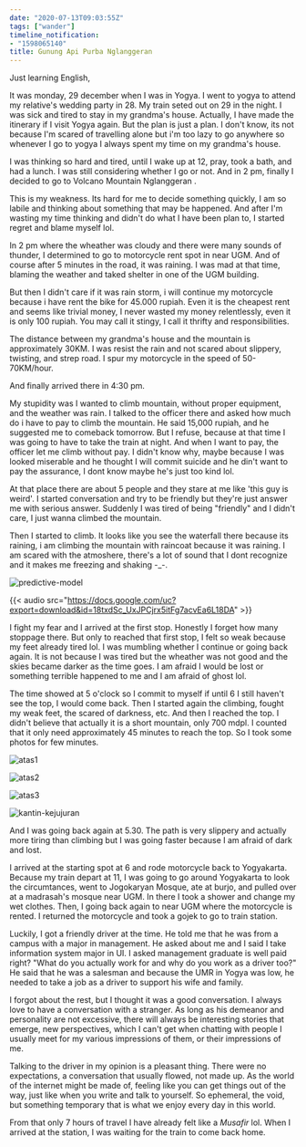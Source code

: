 ```yaml
---
date: "2020-07-13T09:03:55Z"
tags: ["wander"]
timeline_notification:
- "1598065140"
title: Gunung Api Purba Nglanggeran
---
```

Just learning English,

It was monday, 29 december when I was in Yogya. I went to yogya to attend my relative's wedding party in 28. My train seted out on 29 in the night. I was sick and tired to stay in my grandma's house. Actually, I have made the itinerary if I visit Yogya again. But the plan is just a plan. I don't know, its not because I'm scared of travelling alone but i'm too lazy to go anywhere so whenever I go to yogya I always spent my time on my grandma's house.

I was thinking so hard and tired, until I wake up at 12, pray, took a bath, and had a lunch. I was still considering whether I go or not. And in 2 pm, finally I decided to go to Volcano Mountain Nglanggeran .

This is my weakness. Its hard for me to decide something quickly, I am so labile and thinking about something that may be happened. And after I'm wasting my time thinking and didn't do what I have been plan to, I started regret and blame myself lol.

In 2 pm where the wheather was cloudy and there were many sounds of thunder, I determined to go to motorcycle rent spot in near UGM. And of course after 5 minutes in the road, it was raining. I was mad at that time, blaming the weather and taked shelter in one of the UGM building. 

But then I didn't care if it was rain storm, i will continue my motorcycle because i have rent the bike for 45.000 rupiah. Even it is the cheapest rent and seems like trivial money, I never wasted my money relentlessly, even it is only 100 rupiah. You may call it stingy, I call it thrifty and responsibilities.

The distance between my grandma's house and the mountain is approximately 30KM. I was resist the rain and not scared about slippery, twisting, and strep road. I spur my motorcycle in the speed of 50-70KM/hour. 

And finally arrived there in 4:30 pm. 

My stupidity was I wanted to climb mountain, without proper equipment, and the weather was rain. I talked to the officer there and asked how much do i have to pay to climb the mountain. He said 15,000 rupiah, and he suggested me to comeback tomorrow. But I refuse, because at that time I was going to have to take the train at night. And when I want to pay, the officer let me climb without pay. I didn't know why, maybe because I was looked miserable and he thought I will commit suicide and he din't want to pay the assurance, I dont know maybe he's just too kind lol. 

At that place there are about 5 people and they stare at me like 'this guy is weird'. I started conversation and try to be friendly but they're just answer me with serious answer. Suddenly I was tired of being "friendly" and I didn't care, I just wanna climbed the mountain.


Then I started to climb. It looks like you see the waterfall there because its raining, i am climbing the mountain with raincoat because it was raining. I am scared with the atmoshere, there's a lot of sound that I dont recognize and it makes me freezing and shaking -_-.



![predictive-model](https://catatankemalasan.files.wordpress.com/2021/12/img_20191230_164753-min.jpg)

{{< audio src="https://docs.google.com/uc?export=download&id=18txdSc_UxJPCjrx5itFg7acvEa6L18DA" >}}

I fight my fear and I arrived at the first stop. Honestly I forget how many stoppage there. But only to reached that first stop, I felt so weak because my feet already tired lol. I was mumbling whether I continue or going back again. It is not because I was tired but the wheather was not good and the skies became darker as the time goes. I am afraid I would be lost or something terrible happened to me and I am afraid of ghost lol.


The time showed at 5 o'clock so I commit to myself if until 6 I still haven't see the top, I would come back. Then I started again the climbing, fought my weak feet, the scared of darkness, etc. And then I reached the top. I didn't believe that actually it is a short mountain, only 700 mdpl. I counted that it only need approximately 45 minutes to reach the top. So I took some photos for few minutes.

![atas1](https://catatankemalasan.files.wordpress.com/2021/12/img_20191230_171728-min.jpg)

![atas2](https://catatankemalasan.files.wordpress.com/2021/12/img_20191230_171714-min.jpg)

![atas3](https://catatankemalasan.files.wordpress.com/2021/12/img_20191230_171319-min.jpg)

![kantin-kejujuran](https://catatankemalasan.files.wordpress.com/2021/12/img_20191230_175024_hdr-min.jpg)

And I was going back again at 5.30. The path is very slippery and actually more tiring than climbing but I was going faster because I am afraid of dark and lost.

I arrived at the starting spot at 6 and rode motorcycle back to Yogyakarta. Because my train depart at 11, I was going to go around Yogyakarta to look the circumtances, went to Jogokaryan Mosque, ate at burjo, and pulled over at a madrasah's mosque near UGM.  In there I took a shower and change my wet clothes. Then, I going back again to near UGM where the motorcycle is rented. I returned the motorcycle and took a gojek to go to train station.

Luckily, I got a friendly driver at the time. He told me that he was from a campus with a major in management. He asked about me and I said I take information system major in UI. I asked management graduate is well paid right? "What do you actually work for and why do you work as a driver too?" He said that he was a salesman and because the UMR in Yogya was low, he needed to take a job as a driver to support his wife and family.

I forgot about the rest, but I thought it was a good conversation. I always love to have a conversation with a stranger. As long as his demeanor and personality are not excessive, there will always be interesting stories that emerge, new perspectives, which I can't get when chatting with people I usually meet for my various impressions of them, or their impressions of me.

Talking to the driver in my opinion is a pleasant thing. There were no expectations, a conversation that usually flowed, not made up. As the world of the internet might be made of, feeling like you can get things out of the way, just like when you write and talk to yourself. So ephemeral, the void, but something temporary that is what we enjoy every day in this world.

From that only 7 hours of travel I have already felt like a _Musafir_ lol. When I arrived at the station, I was waiting for the train to come back home.